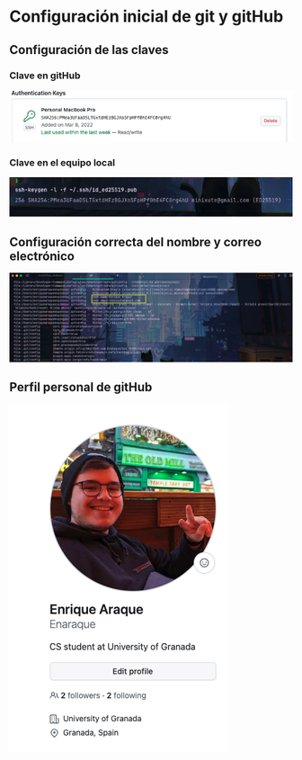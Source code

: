 # Configuración inicial de git y gitHub

## Configuración de las claves

### Clave en gitHub
![Clave en gitHub](clave_ssh_gitHub.png) 

### Clave en el equipo local
![Clave en equipo local](clave_publica_local.png)

## Configuración correcta del nombre y correo electrónico
![Configuracion git](configuracion_git.png)

## Perfil personal de gitHub
![Perfil de gitHub](perfil_github.png)